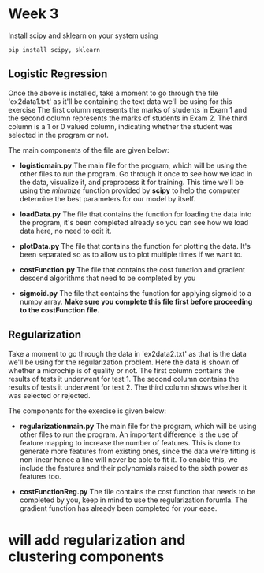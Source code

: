 # Week 3
Install scipy and sklearn on your system using 
```
pip install scipy, sklearn
```
## Logistic Regression

Once the above is installed, take a moment to go through the file 'ex2data1.txt' as it'll be containing the text data we'll be using for this exercise
The first column represents the marks of students in Exam 1 and the second oclumn represents the marks of students in Exam 2. The third column is a 1 or 0 valued column, indicating whether the student was selected in the program or not.

The main components of  the file are given below:
* __logisticmain.py__
The main file for the program, which will be using the other files to run the program. Go through it once to see how we load in the data, visualize it, and preprocess it for training. This time we'll be using the _minimize_ function provided by **scipy** to help the computer determine the best parameters for our model by itself.

* __loadData.py__
The file that contains the function for loading the data into the program, it's been completed already so you can see how we load data here, no need to edit it.

* __plotData.py__
The file that contains the function for plotting the data. It's been separated so as to allow us to plot multiple times if we want to.

* __costFunction.py__
The file that contains the cost function and gradient descend algorithms that need to be completed by you

* __sigmoid.py__
The file that contains the function for applying sigmoid to a numpy array. **Make sure you complete this file first before proceeding to the costFunction file.**


## Regularization
Take a moment to go through the data in 'ex2data2.txt' as that is the data we'll be using for the regularization problem.
Here the data is shown of whether a microchip is of quality or not.
The first column contains the results of tests it underwent for test 1.
The second column contains the results of tests it underwent for test 2.
The third column shows whether it was selected or rejected.

The components for the exercise is given below:

* __regularizationmain.py__
The main file for the program, which will be using other files to  run the program.
An important difference is the use of feature mapping to increase the number of features. This is done to generate more features from existing ones, since the data we're fitting is non linear hence a line will never be able to fit it.
To enable this, we include the features and their polynomials raised to the sixth power as features too.

* __costFunctionReg.py__
The file contains the cost function that needs to be completed by you, keep in mind to use the regularization forumla.
The gradient function has already been completed for your ease.

# will add regularization and clustering components


